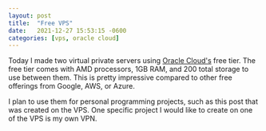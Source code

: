 ```yaml
---
layout: post
title:  "Free VPS"
date:   2021-12-27 15:53:15 -0600
categories: [vps, oracle cloud]
---
```

Today I made two virtual private servers using [Oracle Cloud's][Oracle] free tier. 
The free tier comes with AMD processors, 1GB RAM, and 200 total storage to use between them. 
This is pretty impressive compared to other free offerings from Google, AWS, or Azure. 

I plan to use them for personal programming projects, such as this post that was created on the VPS. One specific project I would like to create on one of the VPS is my own VPN. 

[Oracle]: https://www.oracle.com/cloud/free/

